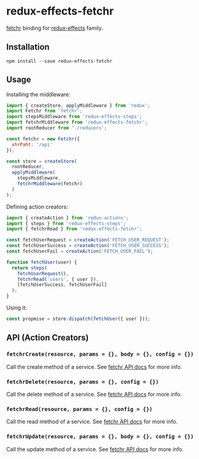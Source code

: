 # redux-effects-fetchr

[fetchr](https://www.npmjs.com/package/fetchr)
binding for
[redux-effects](https://www.npmjs.com/package/redux-effects)
family.

## Installation

```
npm install --save redux-effects-fetchr
```

## Usage

Installing the middleware:

```javascript
import { createStore, applyMiddleware } from 'redux';
import Fetchr from 'fetchr';
import stepsMiddleware from 'redux-effects-steps';
import fetchrMiddleware from 'redux-effects-fetchr';
import rootReducer from './reducers';

const fetchr = new Fetchr({
  xhrPaht: '/api'
});

const store = createStore(
  rootReducer,
  applyMiddleware(
    stepsMiddleware,
    fetchrMiddleware(fetchr)
  )
);
```

Defining action creators:

```javascript
import { createAction } from 'redux-actions';
import { steps } from 'redux-effects-steps';
import { fetchrRead } from 'redux-effects-fetchr';

const fetchUserRequest = createAction('FETCH_USER_REQUEST');
const fetchUserSuccess = createAction('FETCH_USER_SUCCESS');
const fetchUserFail = createAction('FETCH_USER_FAIL');

function fetchUser(user) {
  return steps(
    fetchUserRequest(),
    fetchrRead('users', { user }),
    [fetchUserSuccess, fetchUserFail]
  );
}
```

Using it:

```javascript
const propmise = store.dispatch(fetchUser({ user }));
```

## API (Action Creators)

### `fetchrCreate(resource, params = {}, body = {}, config = {})`

Call the create method of a service. See
[fetchr API docs](https://github.com/yahoo/fetchr/blob/master/docs/fetchr.md#createresource-params-body-config-callback)
for more info.

### `fetchrDelete(resource, params = {}, config = {})`

Call the delete method of a service. See
[fetchr API docs](https://github.com/yahoo/fetchr/blob/master/docs/fetchr.md#deleteresource-params-config-callback)
for more info.

### `fetchrRead(resource, params = {}, config = {})`

Call the read method of a service. See
[fetchr API docs](https://github.com/yahoo/fetchr/blob/master/docs/fetchr.md#readresource-params-config-callback)
for more info.

### `fetchrUpdate(resource, params = {}, body = {}, config = {})`

Call the update method of a service. See
[fetchr API docs](https://github.com/yahoo/fetchr/blob/master/docs/fetchr.md#updateresource-params-body-config-callback)
for more info.
